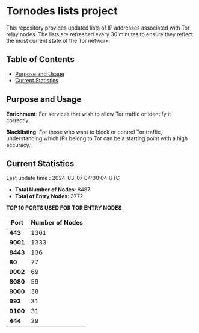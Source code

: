 # Tornodes lists project

This repository provides updated lists of IP addresses associated with Tor relay nodes. The lists are refreshed every 30 minutes to ensure they reflect the most current state of the Tor network.

## Table of Contents

- [Purpose and Usage](#purpose-and-usage)
- [Current Statistics](#current-statistics)


## Purpose and Usage

**Enrichment**: For services that wish to allow Tor traffic or identify it correctly.

**Blacklisting**: For those who want to block or control Tor traffic, understanding which IPs belong to Tor can be a starting point with a high accuracy.

## Current Statistics

Last update time : 2024-03-07 04:30:04 UTC

- **Total Number of Nodes**: 8487
- **Total of Entry Nodes**: 3772

**TOP 10 PORTS USED FOR TOR ENTRY NODES**

| **Port** | **Number of Nodes** |
|------|-----------------|
| **443**   | 1361  |
| **9001**   | 1333  |
| **8443**   | 136  |
| **80**   | 77  |
| **9002**   | 69  |
| **8080**   | 59  |
| **9000**   | 38  |
| **993**   | 31  |
| **9100**   | 31  |
| **444**   | 29  |

